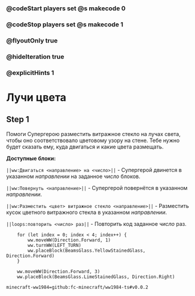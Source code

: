 ### @codeStart players set @s makecode 0
### @codeStop players set @s makecode 1

### @flyoutOnly true
### @hideIteration true 
### @explicitHints 1

# Лучи цвета

## Step 1
Помоги Супергерою разместить витражное стекло на лучах света, чтобы оно соответствовало цветовому узору на стене. Тебе нужно будет сказать ему, куда двигаться и какие цвета размещать.

**Доступные блоки:**

``||ww:Двигаться <направление> на <число>||`` - Супергерой двинется в указанном *направлении* на заданное *число* блоков.

``||ww:Повернуть <направление>||`` - Супергерой повернётся в указанном *направлении*.

``||ww:Разместить <цвет> витражное стекло <направление>||`` - Разместить кусок цветного витражного стекла в указанном *направлении*.

``||loops:повторить <число> раз||`` - Повторить код заданное *число* раз.

```ghost
    for (let index = 0; index < 4; index++) {
        ww.moveWW(Direction.Forward, 1)
        ww.turnWW(LEFT_TURN)
        ww.placeBlock(BeamsGlass.YellowStainedGlass, Direction.Forward)
    }
```
```template
    ww.moveWW(Direction.Forward, 3)
    ww.placeBlock(BeamsGlass.LimeStainedGlass, Direction.Right)
```
```package
minecraft-ww1984=github:fc-minecraft/ww1984-ts#v0.0.2
```